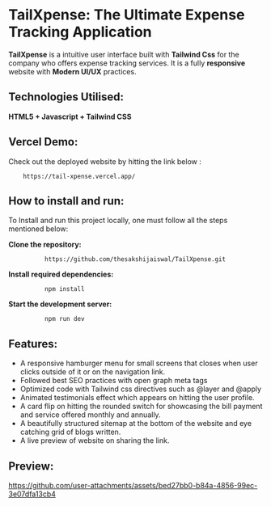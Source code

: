 # TailXpense: The Ultimate Expense Tracking Application

**TailXpense** is a intuitive user interface built with **Tailwind Css** for the company who offers expense tracking services. It is a fully **responsive** website with **Modern UI/UX**  practices.

## Technologies Utilised: 

**HTML5 + Javascript + Tailwind CSS** 

## Vercel Demo:

Check out the deployed website by hitting the link below :

        https://tail-xpense.vercel.app/

## How to install and run:

To Install and run this project locally, one must follow all the steps mentioned below:

**Clone the repository:**

              https://github.com/thesakshijaiswal/TailXpense.git

**Install required dependencies:**

              npm install

**Start the development server:**

              npm run dev

## Features: 

- A responsive hamburger menu for small screens that closes when user clicks outside of it or on the navigation link.
- Followed best SEO practices with open graph meta tags
- Optimized code with Tailwind css directives such as @layer and @apply
- Animated testimonials effect which appears on hitting the user profile.
- A card flip on hitting the rounded switch for showcasing the bill payment and service offered monthly and annually.
- A beautifully structured sitemap at the bottom of the website and eye catching grid of blogs written.
- A live preview of website on sharing the link.

## Preview:

https://github.com/user-attachments/assets/bed27bb0-b84a-4856-99ec-3e07dfa13cb4

